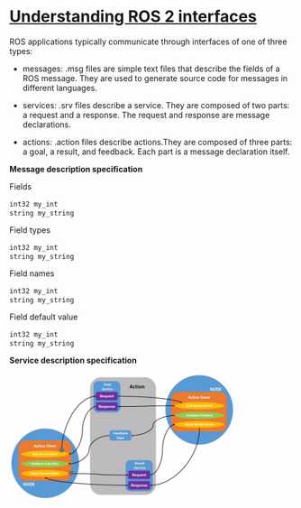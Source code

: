 # [Understanding ROS 2 interfaces](https://docs.ros.org/en/foxy/Concepts/About-ROS-Interfaces.html)

ROS applications typically communicate through interfaces of one of three types:

- messages: .msg files are simple text files that describe the fields of a ROS message. They are used to generate source code for messages in different languages.

- services: .srv files describe a service. They are composed of two parts: a request and a response. The request and response are message declarations.
  
- actions: .action files describe actions.They are composed of three parts: a goal, a result, and feedback. Each part is a message declaration itself.

**Message description specification** 

Fields
```
int32 my_int
string my_string
```

Field types
```
int32 my_int
string my_string
```

Field names
```
int32 my_int
string my_string
```

Field default value
```
int32 my_int
string my_string
```

**Service description specification**



<img src="./utils/gifs/Action-SingleActionClient.gif" width="400">